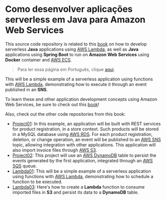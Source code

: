 # Como desenvolver aplicações serverless em Java para Amazon Web Services 

This source code repository is related to this [book](http://leanpub.com/amazonwebservice_en) on how to develop serverless **Java** applications using [AWS Lambda](https://aws.amazon.com/lambda/), as well as **Java** applications using **Spring Boot** to run on **Amazon Web Services** using **Docker** container and [AWS ECS](https://aws.amazon.com/ecs/).

> Para ler essa página em Português, clique [aqui](https://github.com/siecola/aws_lambda02/blob/master/README.pt-br.md).

This will be a simple example of a serverless application using functions with [AWS Lambda](https://aws.amazon.com/lambda/), demonstrating how to execute it through an event published in an **SNS**.

To learn these and other application development concepts using Amazon Web Services, be sure to check out this [book](http://leanpub.com/amazonwebservice_en)!

Also, check out the other code repositories from this book:

- [Project01](http://github.com/siecola/aws_project01): In this example, an application will be built with REST services for product registration, in a store context. Such products will be stored in a MySQL database using [AWS RDS](https://aws.amazon.com/rds/). For each product registration, deletion, or change operation, an event will be published to an [AWS SNS](https://aws.amazon.com/sns) topic, allowing integration with other applications. This application will also import invoice files through [AWS S3](https://aws.amazon.com/s3/).
- [Project02](https://github.com/siecola/aws_project02): This project will use an [AWS DynamoDB](https://aws.amazon.com/dynamodb) table to persist the events generated by the first application, integrated through an [AWS SQS](https://aws.amazon.com/sqs/) queue.
- [Lambda01](https://github.com/siecola/aws_lambda01): This will be a simple example of a serverless application using functions with [AWS Lambda](https://aws.amazon.com/lambda/), demonstrating how to schedule a function to be executed.
- [Lambda03](https://github.com/siecola/aws_lambda03): Here's how to create a **Lambda** function to consume imported files in **S3** and persist its data to a **DynamoDB** table.

